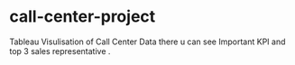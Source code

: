 # call-center-project
Tableau Visulisation of Call Center Data there u can see Important KPI and top 3 sales representative .

